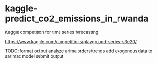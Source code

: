 # kaggle-predict_co2_emissions_in_rwanda
Kaggle competition for time series forecasting

https://www.kaggle.com/competitions/playground-series-s3e20/

TODO:
format output
analyze arima orders/trends
add exogenous data to sarimax model
submit output
